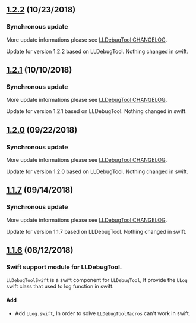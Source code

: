 ## [1.2.2](https://github.com/HDB-Li/LLDebugToolSwift/releases/tag/1.2.2) (10/23/2018)

###  Synchronous update

More update informations please see [LLDebugTool CHANGELOG](https://github.com/HDB-Li/LLDebugTool/blob/master/CHANGELOG.md).

Update for version 1.2.2 based on LLDebugTool. Nothing changed in swift.

## [1.2.1](https://github.com/HDB-Li/LLDebugToolSwift/releases/tag/1.2.1) (10/10/2018)

###  Synchronous update

More update informations please see [LLDebugTool CHANGELOG](https://github.com/HDB-Li/LLDebugTool/blob/master/CHANGELOG.md).

Update for version 1.2.1 based on LLDebugTool. Nothing changed in swift.

## [1.2.0](https://github.com/HDB-Li/LLDebugToolSwift/releases/tag/1.2.0) (09/22/2018)

###  Synchronous update

More update informations please see [LLDebugTool CHANGELOG](https://github.com/HDB-Li/LLDebugTool/blob/master/CHANGELOG.md).

Update for version 1.2.0 based on LLDebugTool. Nothing changed in swift.

## [1.1.7](https://github.com/HDB-Li/LLDebugToolSwift/releases/tag/1.1.7) (09/14/2018)

###  Synchronous update

More update informations please see [LLDebugTool CHANGELOG](https://github.com/HDB-Li/LLDebugTool/blob/master/CHANGELOG.md).

Update for version 1.1.7 based on LLDebugTool. Nothing changed in swift.

## [1.1.6](https://github.com/HDB-Li/LLDebugTool/releases/tag/1.1.6) (08/12/2018)

### Swift support module for LLDebugTool.

`LLDebugToolSwift` is a swift component for `LLDebugTool`, It provide the `LLog` swift class that used to log function in swift.

#### Add

* Add `LLog.swift`, In order to solve `LLDebugToolMacros` can't work in swift.
